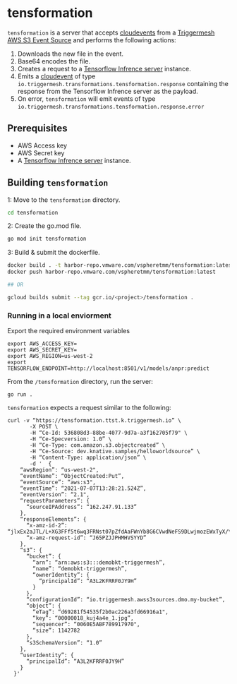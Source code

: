 # tensformation 
`tensformation` is a server that accepts [cloudevents](https://cloudevents.io/) from
a [Triggermesh AWS S3 Event Source](https://docs.triggermesh.io/sources/awss3/) and performs the following actions:

1. Downloads the new file in the event.
2. Base64 encodes the file.
3. Creates a request to a [Tensorflow Infrence server](https://github.com/mylesagray/docker-tensorflow-s3) instance. 
4. Emits a [cloudevent](https://cloudevents.io/) of type `io.triggermesh.transformations.tensformation.response` containing the response from the Tensorflow Infrence server as the payload. 
5. On error, `tensformation` will emit events of type `io.triggermesh.transformations.tensformation.response.error` 



## Prerequisites 
* AWS Access key
* AWS Secret key
* A [Tensorflow Infrence server](https://github.com/mylesagray/docker-tensorflow-s3) instance. 

## Building `tensformation`

1: Move to the `tensformation` directory.

```sh
cd tensformation
```

2: Create the go.mod file.

```sh
go mod init tensformation
```

3: Build & submit the dockerfile.

```sh
docker build . -t harbor-repo.vmware.com/vspheretmm/tensformation:latest -t tensformation:latest
docker push harbor-repo.vmware.com/vspheretmm/tensformation:latest

## OR

gcloud builds submit --tag gcr.io/<project>/tensformation .
```

### Running in a local enviorment
Export the required environment variables  

```
export AWS_ACCESS_KEY=
export AWS_SECRET_KEY=
export AWS_REGION=us-west-2
export TENSORFLOW_ENDPOINT=http://localhost:8501/v1/models/anpr:predict
```

From the `/tensformation` directory, run the server:
```
go run . 
```

`tensformation` expects a request similar to the following: 
```
curl -v “https://tensformation.ttst.k.triggermesh.io” \
       -X POST \
       -H “Ce-Id: 536808d3-88be-4077-9d7a-a3f162705f79" \
       -H “Ce-Specversion: 1.0” \
       -H “Ce-Type: com.amazon.s3.objectcreated” \
       -H “Ce-Source: dev.knative.samples/helloworldsource” \
       -H “Content-Type: application/json” \
       -d '  {
    “awsRegion”: “us-west-2",
    “eventName”: “ObjectCreated:Put”,
    “eventSource”: “aws:s3",
    “eventTime”: “2021-07-07T13:28:21.524Z”,
    “eventVersion”: “2.1",
    “requestParameters”: {
      “sourceIPAddress”: “162.247.91.133”
    },
    “responseElements”: {
      “x-amz-id-2”: “jlxEx2aJTL/L+XG3FFf5t6wq3FRNst07pZfdAaFWnYb8G6CVwdNeFS9DLwjmozEWxTyX/YHjzMf3jegY8V693y36lNmb8oc1",
      “x-amz-request-id”: “J65PZJJPHMHVSYYD”
    },
    “s3”: {
      “bucket”: {
        “arn”: “arn:aws:s3:::demobkt-triggermesh”,
        “name”: “demobkt-triggermesh”,
        “ownerIdentity”: {
          “principalId”: “A3L2KFRRF0JY9H”
        }
      },
      “configurationId”: “io.triggermesh.awss3sources.dmo.my-bucket”,
      “object”: {
        “eTag”: “d69281f54535f2b0ac226a3fd66916a1",
        “key”: “00000018_kuj4a4e_1.jpg”,
        “sequencer”: “0060E5ABF789917970",
        “size”: 1142782
      },
      “s3SchemaVersion”: “1.0”
    },
    “userIdentity”: {
      “principalId”: “A3L2KFRRF0JY9H”
    }
  }'
```